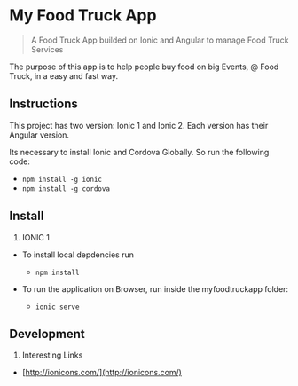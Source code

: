 # My Food Truck App

> A Food Truck App builded on Ionic and Angular to manage Food Truck Services

The purpose of this app is to help people buy food on big Events, @ Food Truck, in a easy and fast way.
## Instructions

This project has two version: Ionic 1 and Ionic 2. Each version has their Angular version.

Its necessary to install Ionic and Cordova Globally. So run the following code:

* `npm install -g ionic`
* `npm install -g cordova`   

## Install
1. IONIC 1

* To install local depdencies run
  * `npm install`

* To run the application on Browser, run inside the myfoodtruckapp folder:
  * `ionic serve`


## Development

1. Interesting Links
  * [http://ionicons.com/](http://ionicons.com/)  
